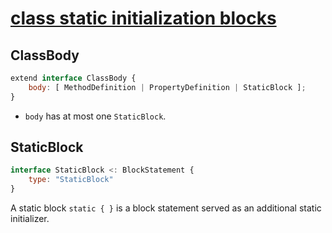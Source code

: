 # [class static initialization blocks][proposal-class-static-block]

## ClassBody

```js
extend interface ClassBody {
    body: [ MethodDefinition | PropertyDefinition | StaticBlock ];
}
```
- `body` has at most one `StaticBlock`.

## StaticBlock

```js
interface StaticBlock <: BlockStatement {
    type: "StaticBlock"
}
```

A static block `static { }` is a block statement served as an additional static initializer.

[proposal-class-static-block]: https://github.com/tc39/proposal-class-static-block
